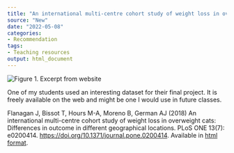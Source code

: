 ```yaml
---
title: "An international multi-centre cohort study of weight loss in overweight cats"
source: "New"
date: "2022-05-08"
categories:
- Recommendation
tags:
- Teaching resources
output: html_document
---
```


![Figure 1. Excerpt from website](http://www.pmean.com/new-images/22/cat-weight-loss-data-01.png)

<div class="notes">

One of my students used an interesting dataset for their final project. It is freely available on the web and might be one I would use in future classes.

Flanagan J, Bissot T, Hours M-A, Moreno B, German AJ (2018) An international multi-centre cohort study of weight loss in overweight cats: Differences in outcome in different geographical locations. PLoS ONE 13(7): e0200414. https://doi.org/10.1371/journal.pone.0200414. Available in [html format][fla1].

[fla1]: https://figshare.com/articles/dataset/An_international_multi-centre_cohort_study_of_weight_loss_in_overweight_cats_Differences_in_outcome_in_different_geographical_locations/6862337

</div>